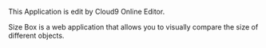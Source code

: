 This Application is edit by Cloud9 Online Editor.

Size Box is a web application that allows you to visually compare the size of different objects.
